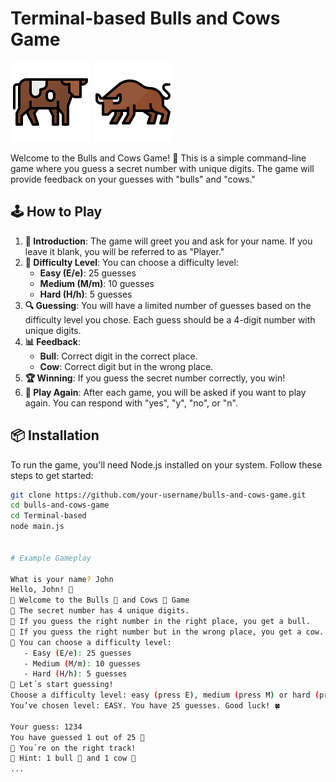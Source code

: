 # Terminal-based Bulls and Cows Game

![cow icon](assets/cow.svg) ![bull icon](assets/bull.svg)

Welcome to the Bulls and Cows Game! 🎉 This is a simple command-line game where you guess a secret number with unique digits. The game will provide feedback on your guesses with "bulls" and "cows."

## 🕹️ How to Play

1. **👋 Introduction**: The game will greet you and ask for your name. If you leave it blank, you will be referred to as "Player."
2. **🎯 Difficulty Level**: You can choose a difficulty level:
   - **Easy (E/e)**: 25 guesses
   - **Medium (M/m)**: 10 guesses
   - **Hard (H/h)**: 5 guesses
3. **🔍 Guessing**: You will have a limited number of guesses based on the difficulty level you chose. Each guess should be a 4-digit number with unique digits.
4. **📊 Feedback**:
   - **Bull**: Correct digit in the correct place.
   - **Cow**: Correct digit but in the wrong place.
5. **🏆 Winning**: If you guess the secret number correctly, you win!
6. **🔄 Play Again**: After each game, you will be asked if you want to play again. You can respond with "yes", "y", "no", or "n".

## 📦 Installation

To run the game, you'll need Node.js installed on your system. Follow these steps to get started:
```bash
git clone https://github.com/your-username/bulls-and-cows-game.git
cd bulls-and-cows-game
cd Terminal-based
node main.js


# Example Gameplay

What is your name? John
Hello, John! 👋
🎯 Welcome to the Bulls 🐂 and Cows 🐄 Game
🔹 The secret number has 4 unique digits.
🔹 If you guess the right number in the right place, you get a bull.
🔹 If you guess the right number but in the wrong place, you get a cow.
🔹 You can choose a difficulty level:
   - Easy (E/e): 25 guesses
   - Medium (M/m): 10 guesses
   - Hard (H/h): 5 guesses
🔹 Let´s start guessing!
Choose a difficulty level: easy (press E), medium (press M) or hard (press H) e
You’ve chosen level: EASY. You have 25 guesses. Good luck! 🍀

Your guess: 1234
You have guessed 1 out of 25 🙂
🙌 You´re on the right track!
💎 Hint: 1 bull 🐂 and 1 cow 🐄
...

